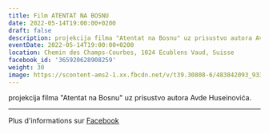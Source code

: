 ```yaml
---
title: Film ATENTAT NA BOSNU
date: 2022-05-14T19:00:00+0200
draft: false
description: projekcija filma "Atentat na Bosnu" uz prisustvo autora Avde Huseinovića.
eventDate: 2022-05-14T19:00:00+0200
location: Chemin des Champs-Courbes, 1024 Ecublens Vaud, Suisse
facebook_id: '365920628908259'
weight: 30
image: https://scontent-ams2-1.xx.fbcdn.net/v/t39.30808-6/483842093_9330013443761058_8599832410174975788_n.jpg?_nc_cat=104&ccb=1-7&_nc_sid=9e60e4&_nc_ohc=H8i8G4h4VGsQ7kNvwEARul3&_nc_oc=AdltgA3pTp1UJbFpSGJyoiuV1fP_oPPXZ98pxFkqQ51LFdixOjY9nvhPHiS4SQTjT4o&_nc_zt=23&_nc_ht=scontent-ams2-1.xx&edm=ABTKTjYEAAAA&_nc_gid=3-XvjHbv37Fyz1RhrrHI_g&_nc_tpa=Q5bMBQFkYD5I8tmyXJQDwLlYVVwl2uJp-Oe-hxtah7vdMXsmiyw5CkeYoMipYJrx2Q2C-puB3lkag8gf_Q&oh=00_AffIACvanFtj22Z0j4QPDFCNStHxO7QpXGD1ZKilRc692w&oe=690A2593
---
```


projekcija filma "Atentat na Bosnu" uz prisustvo autora Avde Huseinovića.

---

Plus d'informations sur [Facebook](https://facebook.com/events/365920628908259)